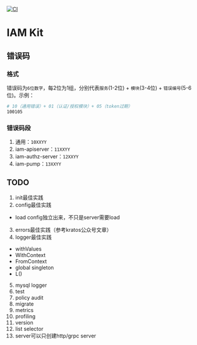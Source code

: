 [![CI](https://github.com/che-kwas/iam-kit/actions/workflows/ci.yaml/badge.svg?branch=main)](https://github.com/che-kwas/iam-kit/actions/workflows/ci.yaml)

# IAM Kit

## 错误码

### 格式

错误码为`6位数字`，每2位为1组，分别代表`服务`(1-2位) + `模块`(3-4位) + `错误编号`(5-6位)。示例：

```sh
# 10（通用错误）+ 01（认证/授权模块）+ 05（token过期）
100105
```

### 错误码段

1. 通用：`10XXYY`
2. iam-apiserver：`11XXYY`
3. iam-authz-server：`12XXYY`
4. iam-pump：`13XXYY`

## TODO

1. init最佳实践
2. config最佳实践
  - load config独立出来，不只是server需要load
3. errors最佳实践（参考kratos公众号文章）
4. logger最佳实践
  - withValues
  - WithContext
  - FromContext
  - global singleton
  - L()
5. mysql logger
6. test
7. policy audit
8. migrate
9. metrics
10. profiling
11. version
12. list selector
13. server可以只创建http/grpc server
